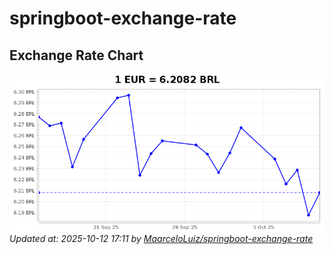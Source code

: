 # springboot-exchange-rate

<!-- EXCHANGE-RATE-START -->
## Exchange Rate Chart

![Exchange Rate Chart](charts/chart.png)*Updated at: 2025-10-12 17:11 by [MaarceloLuiz/springboot-exchange-rate](https://github.com/MaarceloLuiz/springboot-exchange-rate)*


<!-- EXCHANGE-RATE-END -->